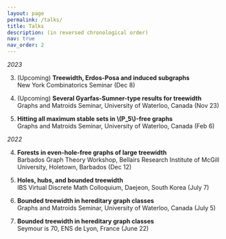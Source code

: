 ```yaml
---
layout: page
permalink: /talks/
title: Talks
description: (in reversed chronological order)
nav: true
nav_order: 2
---
```


_2023_


3. (Upcoming) **Treewidth, Erdos-Posa and induced subgraphs**\
   New York Combinatorics Seminar (Dec 8)

2. (Upcoming) **Several Gyarfas-Sumner-type results for treewidth**\
Graphs and Matroids Seminar, University of Waterloo, Canada (Nov 23)

1. **Hitting all maximum stable sets in \\(P\_5\\)-free graphs**\
Graphs and Matroids Seminar, University of Waterloo, Canada (Feb 6)

_2022_

4. **Forests in even-hole-free graphs of large treewidth**\
Barbados Graph Theory Workshop, Bellairs Research Institute of McGill University, Holetown, Barbados (Dec 12)


3. **Holes, hubs, and bounded treewidth**\
IBS Virtual Discrete Math Colloquium, Daejeon, South Korea (July 7)


2. **Bounded treewidth in hereditary graph classes**\
Graphs and Matroids Seminar, University of Waterloo, Canada (July 5)


1. **Bounded treewidth in hereditary graph classes**\
 Seymour is 70, ENS de Lyon, France (June 22)
